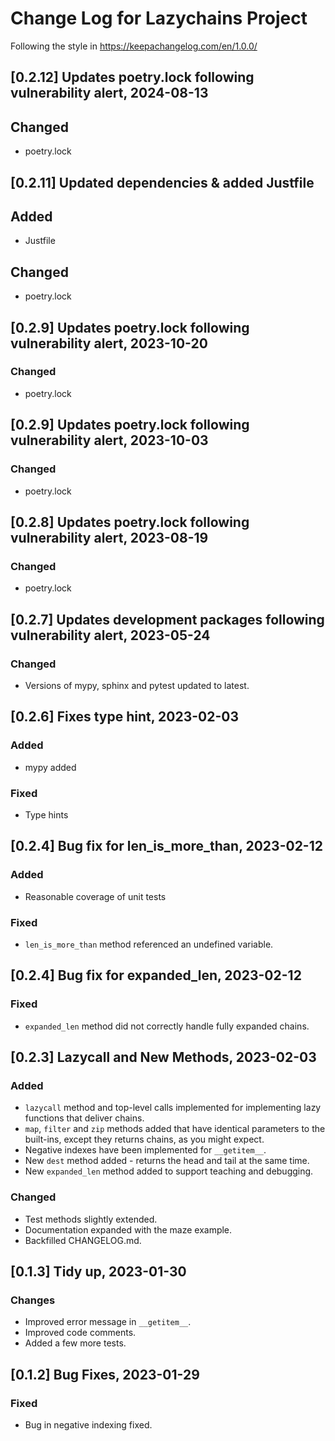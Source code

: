 # Change Log for Lazychains Project

Following the style in https://keepachangelog.com/en/1.0.0/

## [0.2.12] Updates poetry.lock following vulnerability alert, 2024-08-13

## Changed

- poetry.lock

## [0.2.11] Updated dependencies & added Justfile

## Added

- Justfile

## Changed

- poetry.lock

## [0.2.9] Updates poetry.lock following vulnerability alert, 2023-10-20

### Changed

- poetry.lock

## [0.2.9] Updates poetry.lock following vulnerability alert, 2023-10-03

### Changed

- poetry.lock

## [0.2.8] Updates poetry.lock following vulnerability alert, 2023-08-19

### Changed

- poetry.lock

## [0.2.7] Updates development packages following vulnerability alert, 2023-05-24

### Changed

- Versions of mypy, sphinx and pytest updated to latest.


## [0.2.6] Fixes type hint, 2023-02-03

### Added

- mypy added

### Fixed

- Type hints

## [0.2.4] Bug fix for len_is_more_than, 2023-02-12

### Added

- Reasonable coverage of unit tests

### Fixed

- `len_is_more_than` method referenced an undefined variable.


## [0.2.4] Bug fix for expanded_len, 2023-02-12

### Fixed

- `expanded_len` method did not correctly handle fully expanded chains.


## [0.2.3] Lazycall and New Methods, 2023-02-03

### Added

- `lazycall` method and top-level calls implemented for implementing lazy functions that deliver chains.
- `map`, `filter` and `zip` methods added that have identical parameters to the built-ins, except they returns chains, as you might expect.
- Negative indexes have been implemented for `__getitem__`.
- New `dest` method added - returns the head and tail at the same time.
- New `expanded_len` method added to support teaching and debugging.

### Changed

- Test methods slightly extended.
- Documentation expanded with the maze example.
- Backfilled CHANGELOG.md.

## [0.1.3] Tidy up, 2023-01-30

### Changes

- Improved error message in `__getitem__`.
- Improved code comments.
- Added a few more tests.

## [0.1.2] Bug Fixes, 2023-01-29

### Fixed 

- Bug in negative indexing fixed.
